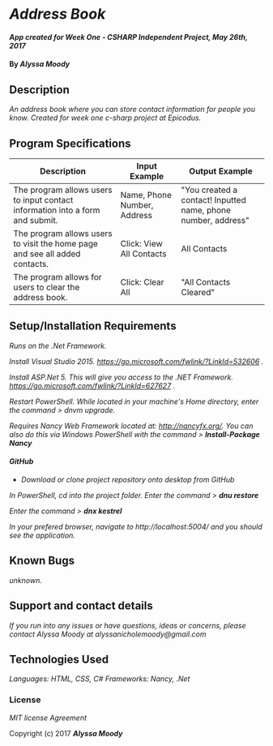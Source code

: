 # _Address Book_

#### _App created for Week One - CSHARP Independent Project, May 26th, 2017_

#### By _**Alyssa Moody**_

## Description

_An address book where you can store contact information for people you know. Created for week one c-sharp project at Epicodus._

## Program Specifications

| Description  | Input Example | Output Example |
| ------------- | ------------- | ------------- |
| The program allows users to input contact information into a form and submit.  | Name, Phone Number, Address   | "You created a contact! Inputted name, phone number, address"  |
| The program allows users to visit the home page and see all added contacts.  | Click: View All Contacts   | All Contacts  |
| The program allows for users to clear the address book.  | Click: Clear All   | "All Contacts Cleared"  |

## Setup/Installation Requirements

_Runs on the .Net Framework._


_Install Visual Studio 2015. https://go.microsoft.com/fwlink/?LinkId=532606 ._

_Install ASP.Net 5. This will give you access to the .NET Framework. https://go.microsoft.com/fwlink/?LinkId=627627 ._

_Restart PowerShell. While located in your machine's Home directory, enter the command > dnvm upgrade._

_Requires Nancy Web Framework located at: http://nancyfx.org/. You can also do this via Windows PowerShell with the command > **Install-Package Nancy**_

#### _GitHub_
* _Download or clone project repository onto desktop from GitHub_


 _In PowerShell, cd into the project folder. Enter the command > **dnu restore**_

 _Enter the command > **dnx kestrel**_


 _In your prefered browser, navigate to http://localhost:5004/ and you should see the application._

## Known Bugs

_unknown._

## Support and contact details

_If you run into any issues or have questions, ideas or concerns, please contact Alyssa Moody at alyssanicholemoody@gmail.com_

## Technologies Used

_Languages: HTML, CSS, C#_
_Frameworks: Nancy, .Net_

### License

*MIT license Agreement*

Copyright (c) 2017 **_Alyssa Moody_**
